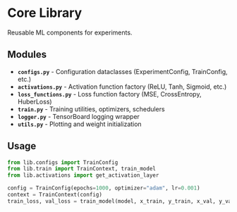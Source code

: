# Core Library

Reusable ML components for experiments.

## Modules

- **`configs.py`** - Configuration dataclasses (ExperimentConfig, TrainConfig, etc.)
- **`activations.py`** - Activation function factory (ReLU, Tanh, Sigmoid, etc.)
- **`loss_functions.py`** - Loss function factory (MSE, CrossEntropy, HuberLoss)
- **`train.py`** - Training utilities, optimizers, schedulers
- **`logger.py`** - TensorBoard logging wrapper
- **`utils.py`** - Plotting and weight initialization

## Usage

```python
from lib.configs import TrainConfig
from lib.train import TrainContext, train_model
from lib.activations import get_activation_layer

config = TrainConfig(epochs=1000, optimizer="adam", lr=0.001)
context = TrainContext(config)
train_loss, val_loss = train_model(model, x_train, y_train, x_val, y_val, context)
```
